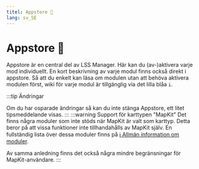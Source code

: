 ```yaml
---
titel: Appstore 🛒
lang: sv_SE
---
```


# Appstore :shopping_cart:

Appstore är en central del av LSS Manager. Här kan du (av-)aktivera varje mod individuellt. En kort beskrivning av varje modul finns också direkt i appstore.
Så att du enkelt kan läsa om modulen utan att behöva aktivera modulen först, wiki för varje modul är tillgänglig via det lilla blåa `i`.

:::tip Ändringar

Om du har osparade ändringar så kan du inte stänga Appstore, ett litet tipsmeddelande visas.
:::
:::warning Support för karttypen "MapKit"
Det finns några moduler som inte stöds när MapKit är valt som karttyp. Detta beror på att vissa funktioner inte tillhandahålls av MapKit själv. En fullständig lista över dessa moduler finns på [ℹ️ Allmän information om moduler][docs.apps].

Av samma anledning finns det också några mindre begränsningar för MapKit-användare.
:::



<!-- ==START_FOOTER== Do NOT edit anything below this line! Any edits will be removed as content is auto generated! -->
[lssm.status]: https://status.lss-manager.de/
[lssm.discord]: https://discord.gg/RcTNjpB
[lssm.userscript]: https://v4.lss-manager.de/lssm-v4.user.js
[lssm.donations]: https://donate.lss-manager.de/
[docs]: https://docs.lss-manager.de/
[docs.apps]: /sv_SE/apps.md
[docs.appstore]: /sv_SE/appstore.md
[docs.bugs]: /sv_SE/bugs.md
[docs.error_report]: /sv_SE/error_report.md
[docs.faq]: /sv_SE/faq.md
[docs.metadata]: /sv_SE/metadata.md
[docs.other]: /sv_SE/other.md
[docs.settings]: /sv_SE/settings.md
[docs.suggestions]: /sv_SE/suggestions.md
[docs.support]: /sv_SE/support.md
[games.self]: https://larmcentralen-spelet.se
[tampermonkey]: https://tampermonkey.net/
[github]: https://github.com/LSS-Manager/LSSM-V.4
[github.issues]: https://github.com/LSS-Manager/LSSM-V.4/issues
[github.issues.open]: https://github.com/LSS-Manager/LSSM-V.4/issues?q=is%3Aissue+is%3Aopen+label%3Abug